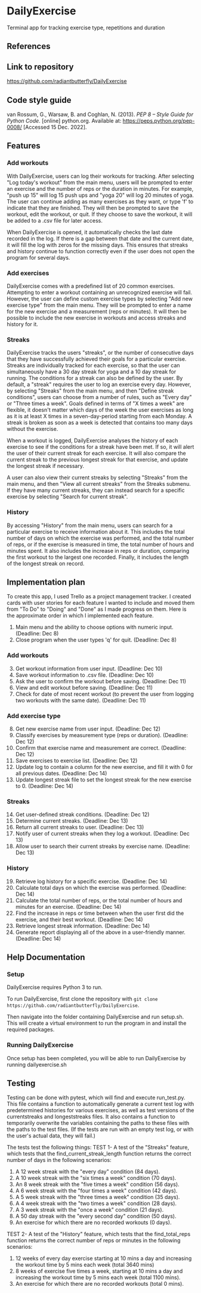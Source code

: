 # DailyExercise
Terminal app for tracking exercise type, repetitions and duration

## References

## Link to repository
https://github.com/radiantbutterfly/DailyExercise

## Code style guide
van Rossum, G., Warsaw, B. and Coghlan, N. (2013). *PEP 8 – Style Guide for Python Code*. [online] python.org. Available at: https://peps.python.org/pep-0008/ [Accessed 15 Dec. 2022].

## Features
### Add workouts
With DailyExercise, users can log their workouts for tracking. After selecting "Log today's workout" from the main menu, users will be prompted to enter an exercise and the number of reps or the duration in minutes. For example, "push up 15" will log 15 push ups and "yoga 20" will log 20 minutes of yoga. The user can continue adding as many exercises as they want, or type 'f' to indicate that they are finished. They will then be prompted to save the workout, edit the workout, or quit. If they choose to save the workout, it will be added to a .csv file for later access.

When DailyExercise is opened, it automatically checks the last date recorded in the log. If there is a gap between that date and the current date, it will fill the log with zeros for the missing days. This ensures that streaks and history continue to function correctly even if the user does not open the program for several days.
### Add exercises
DailyExercise comes with a predefined list of 20 common exercises. Attempting to enter a workout containing an unrecognized exercise will fail. However, the user can define custom exercise types by selecting "Add new exercise type" from the main menu. They will be prompted to enter a name for the new exercise and a measurement (reps or minutes). It will then be possible to include the new exercise in workouts and access streaks and history for it.
### Streaks
DailyExercise tracks the users "streaks", or the number of consecutive days that they have successfully achieved their goals for a particular exercise. Streaks are individually tracked for each exercise, so that the user can simultaneously have a 30 day streak for yoga and a 10 day streak for running. The conditions for a streak can also be defined by the user. By default, a "streak" requires the user to log an exercise every day. However, by selecting "Streaks" from the main menu, and then "Define streak conditions", users can choose from a number of rules, such as "Every day" or "Three times a week". Goals defined in terms of "X times a week" are flexible, it doesn't matter which days of the week the user exercises as long as it is at least X times in a seven-day-period starting from each Monday. A streak is broken as soon as a week is detected that contains too many days without the exercise.

When a workout is logged, DailyExercise analyses the history of each exercise to see if the conditions for a streak have been met. If so, it will alert the user of their current streak for each exercise. It will also compare the current streak to the previous longest streak for that exercise, and update the longest streak if necessary.

A user can also view their current streaks by selecting "Streaks" from the main menu, and then "View all current streaks" from the Streaks submenu. If they have many current streaks, they can instead search for a specific exercise by selecting "Search for current streak".
### History
By accessing "History" from the main menu, users can search for a particular exercise to receive information about it. This includes the total number of days on which the exercise was performed, and the total number of reps, or if the exercise is measured in time, the total number of hours and minutes spent. It also includes the increase in reps or duration, comparing the first workout to the largest one recorded. Finally, it includes the length of the longest streak on record.

## Implementation plan
To create this app, I used Trello as a project management tracker. I created cards with user stories for each feature I wanted to include and moved them from "To Do" to "Doing" and "Done" as I made progress on them. Here is the approximate order in which I implemented each feature.

1. Main menu and the ability to choose options with numeric input. (Deadline: Dec 8)
2. Close program when the user types 'q' for quit. (Deadline: Dec 8)
### Add workouts 
3. Get workout information from user input. (Deadline: Dec 10)
4. Save workout information to .csv file. (Deadline: Dec 10)
5. Ask the user to confirm the workout before saving. (Deadline: Dec 11)
6. View and edit workout before saving. (Deadline: Dec 11)
7. Check for date of most recent workout (to prevent the user from logging two workouts with the same date). (Deadline: Dec 11)
### Add exercise type
8. Get new exercise name from user input. (Deadline: Dec 12)
9. Classify exercises by measurement type (reps or duration). (Deadline: Dec 12)
10. Confirm that exercise name and measurement are correct. (Deadline: Dec 12)
11. Save exercises to exercise list. (Deadline: Dec 12)
12. Update log to contain a column for the new exercise, and fill it with 0 for all previous dates. (Deadline: Dec 14)
13. Update longest streak file to set the longest streak for the new exercise to 0. (Deadline: Dec 14)
### Streaks
14. Get user-defined streak conditions. (Deadline: Dec 12)
15. Determine current streaks. (Deadline: Dec 13)
16. Return all current streaks to user. (Deadline: Dec 13)
17. Notify user of current streaks when they log a workout. (Deadline: Dec 13)
18. Allow user to search their current streaks by exercise name. (Deadline: Dec 13)
### History
19. Retrieve log history for a specific exercise. (Deadline: Dec 14)
20. Calculate total days on which the exercise was performed. (Deadline: Dec 14)
21. Calculate the total number of reps, or the total number of hours and minutes for an exercise. (Deadline: Dec 14)
22. Find the increase in reps or time between when the user first did the exercise, and their best workout. (Deadline: Dec 14)
23. Retrieve longest streak information. (Deadline: Dec 14)
24. Generate report displaying all of the above in a user-friendly manner. (Deadline: Dec 14)

## Help Documentation
### Setup
DailyExercise requires Python 3 to run.

To run DailyExercise, first clone the repository with ```git clone https://github.com/radiantbutterfly/DailyExercise```.

Then navigate into the folder containing DailyExercise and run setup.sh. This will create a virtual environment to run the program in and install the required packages.
### Running DailyExercise
Once setup has been completed, you will be able to run DailyExercise by running dailyexercise.sh

## Testing
Testing can be done with pytest, which will find and execute run_test.py. This file contains a function to automatically generate a current test log with predetermined histories for various exercises, as well as test versions of the currentstreaks and longeststreaks files. It also contains a function to temporarily overwrite the variables containing the paths to these files with the paths to the test files. (If the tests are run with an empty test log, or with the user's actual data, they will fail.)

The tests test the following things:
TEST 1- A test of the "Streaks" feature, which tests that the find_current_streak_length function returns the correct number of days in the following scenarios:
1. A 12 week streak with the "every day" condition (84 days).
2. A 10 week streak with the "six times a week" condition (70 days).
3. An 8 week streak with the "five times a week" condition (56 days).
4. A 6 week streak with the "four times a week" condition (42 days).
5. A 5 week streak with the "three times a week" condition (35 days).
6. A 4 week streak with the "two times a week" condition (28 days).
7. A 3 week streak with the "once a week" condition (21 days).
8. A 50 day streak with the "every second day" condition (50 days).
9. An exercise for which there are no recorded workouts (0 days).

TEST 2- A test of the "History" feature, which tests that the find_total_reps function returns the correct number of reps or minutes in the following scenarios:
1. 12 weeks of every day exercise starting at 10 mins a day and increasing the workout time by 5 mins each week (total 3640 mins)
2. 8 weeks of exercise five times a week, starting at 10 mins a day and increasing the workout time by 5 mins each week (total 1100 mins).
3. An exercise for which there are no recorded workouts (total 0 mins).